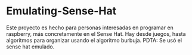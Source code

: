 # Emulating-Sense-Hat
Este proyecto es hecho para personas interesadas en programar en raspberry, más concretamente en el Sense Hat.
Hay desde juegos, hasta algoritmos para organizar usando el algoritmo burbuja.
PDTA: Se usó el sense hat emulado.
